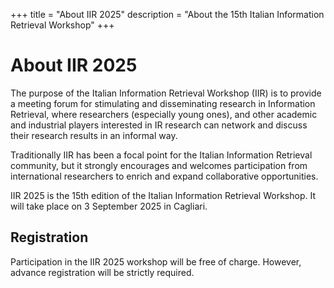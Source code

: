 +++
title = "About IIR 2025"
description = "About the 15th Italian Information Retrieval Workshop"
+++

# About IIR 2025

The purpose of the Italian Information Retrieval Workshop (IIR) is to provide a meeting forum for stimulating and disseminating research in Information Retrieval, where researchers (especially young ones), and other academic and industrial players interested in IR research can network and discuss their research results in an informal way. 

Traditionally IIR has been a focal point for the Italian Information Retrieval community, but it strongly encourages and welcomes participation from international researchers to enrich and expand collaborative opportunities.

IIR 2025 is the 15th edition of the Italian Information Retrieval Workshop. It will take place on 3 September 2025 in Cagliari. <!-- at the University of Cagliari ([https://www.unica.it/](https://www.unica.it/)). -->

## Registration

Participation in the IIR 2025 workshop will be free of charge. However, advance registration will be strictly required.
